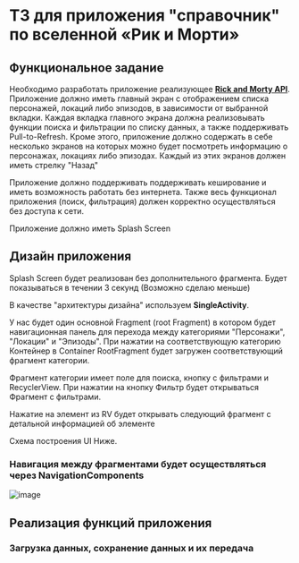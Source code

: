 <h1>ТЗ для приложения "справочник" по вселенной «Рик и Морти»</h1>

<h2>Функциональное задание</h2>
<p>Необходимо разработать приложение реализующее <a href="https://rickandmortyapi.com/"><b>Rick and Morty API</b></a>.
Приложение должно иметь главный экран с отображением списка персонажей, локаций либо эпизодов, в зависимости от выбранной вкладки.
Каждая вкладка главного экрана должна реализовывать функции поиска и фильтрации по списку данных, а также поддерживать  Pull-to-Refresh.
Кроме этого, приложение должно содержать в себе несколько  экранов на которых можно будет посмотреть информацию о персонажах, локациях либо эпизодах.
Каждый из этих экранов должен иметь стрелку "Назад"</p>
<p>Приложение должно поддерживать поддерживать кеширование и иметь возможность работать без интернета. Также весь функционал приложения (поиск, фильтрация)
должен корректно осуществляться без доступа к сети.</p>
<p>Приложение должно иметь Splash Screen</p>

<h2>Дизайн приложения</h2>
<p>Splash Screen будет реализован без дополнительного фрагмента. Будет показываться в течении 3 секунд (Возможно сделаю меньше)</p>
<p>В качестве "архитектуры дизайна" используем <b>SingleActivity</b>.</p>
<p>У нас будет один основной Fragment (root Fragment) в котором будет навигационная панель для перехода между категориями "Персонажи", "Локации" и "Эпизоды".
При нажатии на соответствующую категорию Контейнер в Container RootFragment будет загружен соответствующий фрагмент категории.</p>

<p>Фрагмент категории имеет поле для поиска, кнопку с фильтрами и RecyclerView. При нажатии на кнопку Фильтр будет открываться Фрагмент с фильтрами.</p>
<p>Нажатие на элемент из RV будет открывать следующий фрагмент с детальной информацией об элементе</p>
<p>Схема построения UI Ниже.</p>
<h3>Навигация между фрагментами будет осуществляться через NavigationComponents</h3>

![image](https://user-images.githubusercontent.com/85056996/164718143-418e1659-019f-4253-afcf-5fb306d1b85d.png)

<h2>Реализация функций приложения</h2>
<h3>Загрузка данных, сохранение данных и их передача</h3>

